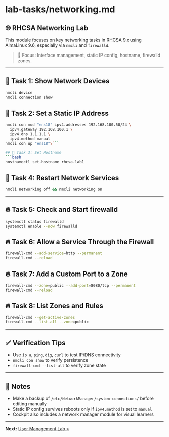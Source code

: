 # lab-tasks/networking.md

## 🌐 RHCSA Networking Lab

This module focuses on key networking tasks in RHCSA 9.x using AlmaLinux 9.6, especially via `nmcli` and `firewalld`.

> 🎯 Focus: Interface management, static IP config, hostname, firewalld zones. 

---

## 🔌 Task 1: Show Network Devices

```bash
nmcli device
nmcli connection show
```

## 🔌 Task 2: Set a Static IP Address

````bash
nmcli con mod "ens18" ipv4.addresses 192.168.100.50/24 \
  ipv4.gateway 192.168.100.1 \
  ipv4.dns 1.1.1.1 \
  ipv4.method manual
nmcli con up "ens18"\```

## 🔌 Task 3: Set Hostname
```bash
hostnamectl set-hostname rhcsa-lab1
````

## 🔌 Task 4: Restart Network Services

```bash
nmcli networking off && nmcli networking on
```

---

## 🔥 Task 5: Check and Start firewalld

```bash
systemctl status firewalld
systemctl enable --now firewalld
```

## 🔥 Task 6: Allow a Service Through the Firewall

```bash
firewall-cmd --add-service=http --permanent
firewall-cmd --reload
```

## 🔥 Task 7: Add a Custom Port to a Zone

```bash
firewall-cmd --zone=public --add-port=8080/tcp --permanent
firewall-cmd --reload
```

## 🔥 Task 8: List Zones and Rules

```bash
firewall-cmd --get-active-zones
firewall-cmd --list-all --zone=public
```

---

## ✅ Verification Tips

* Use `ip a`, `ping`, `dig`, `curl` to test IP/DNS connectivity
* `nmcli con show` to verify persistence
* `firewall-cmd --list-all` to verify zone state

---

## 📌 Notes

* Make a backup of `/etc/NetworkManager/system-connections/` before editing manually
* Static IP config survives reboots only if `ipv4.method` is set to `manual`
* Cockpit also includes a network manager module for visual learners

---

**Next:** [User Management Lab »](users.md)
